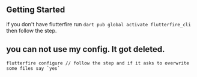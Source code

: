 ## Getting Started

if you don't have flutterfire run `dart pub global activate flutterfire_cli` then follow the step.

## you can not use my config. It got deleted.

```
flutterfire configure // follow the step and if it asks to overwrite some files say `yes`
```
